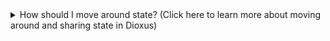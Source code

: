 <details>
<summary>How should I move around state? (Click here to learn more about moving around and sharing state in Dioxus)</summary>

You will often need to move state around between your components. Dioxus provides three different ways to pass around state:

1. Just pass your values as [props](https://dioxuslabs.com/learn/0.5/reference/component_props):

```rust
fn MyComponent() {
    let count = use_state(|| 0);

    rsx! {
        IncrementButton {
            count
        }
    }
}

#[component]
fn IncrementButton(mut count: Signal<i32>) {
    rsx! {
        button {
            onclick: move |_| count += 1,
            "Increment"
        }
    }
}
```

This is the most common way to pass state around. It is the most explicit and local to your component. Use this when it isn't overly annoying to pass around a value.

2. Use [use_context](https://dioxuslabs.com/learn/0.5/reference/context) to pass state from a parent component to all children:

```rust
struct MyState {
    count: Signal<i32>
}

fn ParentComponent() {
    // Use context provider provides an unique type to all children of this component
    use_context_provider(|| MyState { count: Signal::new(0) });

    rsx! {
        // IncrementButton will have access to the count without explicitly passing it through props
        IncrementButton {}
    }
}

#[component]
fn IncrementButton() {
    // Use context gets the value from a parent component
    let count = use_context::<MyState>().count;

    rsx! {
        button {
            onclick: move |_| count += 1,
            "Increment"
        }
    }
}
```

This is slightly less explicit than passing it as a prop, but it is still local to the component. This is really great if you want state that is global to part of your app. It lets you create multiple global-ish states while still making state different when you reuse components. If I create a new [`ParentComponent`], it will have a new [`MyState`].

3. Globals let you share state with your whole app with rust statics:

```rust
// Count will be created the first time you access it with the closure you pass to Signal::global
static COUNT: GlobalSignal<i32> = Signal::global(|| 0);

fn ParentComponent() {
    rsx! {
        IncrementButton {}
    }
}

#[component]
fn IncrementButton() {
    rsx! {
        button {
            // You don't need to pass anything around or get anything out of the context because COUNT is global
            onclick: move |_| *COUNT.write() += 1,
            "Increment"
        }
    }
}
```

Global state can be very ergonomic if your state is truly global, but you shouldn't use it if you need state to be different for different instances of your component. If I create another `IncrementButton` it will use the same `COUNT`. Libraries should generally avoid this to make components more reusable.

> Note: Even though it is in a static, `COUNT` will be different for each app instance (this is generally only reliant on the server).

</details>
